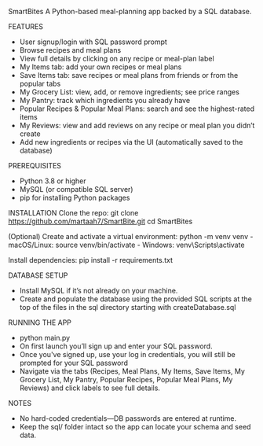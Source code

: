 SmartBites
A Python-based meal-planning app backed by a SQL database.

FEATURES
- User signup/login with SQL password prompt
- Browse recipes and meal plans
- View full details by clicking on any recipe or meal-plan label
- My Items tab: add your own recipes or meal plans
- Save Items tab: save recipes or meal plans from friends or from the popular tabs
- My Grocery List: view, add, or remove ingredients; see price ranges
- My Pantry: track which ingredients you already have
- Popular Recipes & Popular Meal Plans: search and see the highest-rated items
- My Reviews: view and add reviews on any recipe or meal plan you didn’t create
- Add new ingredients or recipes via the UI (automatically saved to the database)

PREREQUISITES
- Python 3.8 or higher
- MySQL (or compatible SQL server)
- pip for installing Python packages

INSTALLATION
Clone the repo:
    git clone https://github.com/martaah7/SmartBite.git
    cd SmartBites

(Optional) Create and activate a virtual environment:
python -m venv venv
    - macOS/Linux: source venv/bin/activate
    - Windows: venv\Scripts\activate

Install dependencies:
    pip install -r requirements.txt

DATABASE SETUP
- Install MySQL if it’s not already on your machine.
- Create and populate the database using the provided SQL scripts at the top of the files in the sql directory starting with createDatabase.sql

RUNNING THE APP
- python main.py
- On first launch you’ll sign up and enter your SQL password.
- Once you've signed up, use your log in credentials, you will still be prompted for your SQL password
- Navigate via the tabs (Recipes, Meal Plans, My Items, Save Items, My Grocery List, My Pantry, Popular Recipes, Popular Meal Plans, My Reviews) and click labels to see full details.

NOTES
- No hard-coded credentials—DB passwords are entered at runtime.
- Keep the sql/ folder intact so the app can locate your schema and seed data.